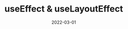 ---
title: useEffect & useLayoutEffect
date: 2022-03-01
publishedOn: LinkedIn
thumb: ./thumb.jpg
url: https://www.linkedin.com/posts/varchasvipandey_useeffect-and-uselayouteffect-simplest-explanation-activity-6906992445771628544-FA19?utm_source=linkedin_share&utm_medium=member_desktop_web
---